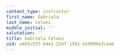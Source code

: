 ```yaml
---
content_type: instructor
first_name: Gabriela
last_name: Celani
middle_initial: ''
salutation: ''
title: Gabriela Celani
uid: a465c557-b4e1-22ef-1501-e29990a3caab
---
```


